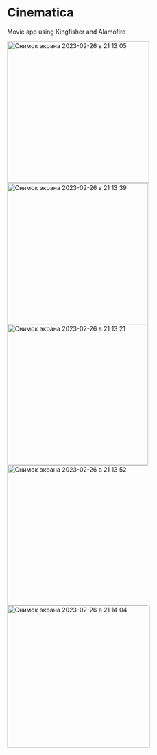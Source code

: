 # Cinematica
Movie app using Kingfisher and Alamofire

<img width="331" alt="Снимок экрана 2023-02-26 в 21 13 05" src="https://user-images.githubusercontent.com/121435424/221419312-657528e7-8191-4815-9b7c-cacb57b2e124.png">
<img width="329" alt="Снимок экрана 2023-02-26 в 21 13 39" src="https://user-images.githubusercontent.com/121435424/221419321-5a050768-1ab8-4c2b-ab83-ef73841c5f55.png">
<img width="329" alt="Снимок экрана 2023-02-26 в 21 13 21" src="https://user-images.githubusercontent.com/121435424/221419326-3aab3e99-1ede-4d48-b8bc-a3e430606fe0.png">
<img width="327" alt="Снимок экрана 2023-02-26 в 21 13 52" src="https://user-images.githubusercontent.com/121435424/221419333-3c33f3ef-e66c-4d98-abf8-daf94e2aa0c1.png">
<img width="333" alt="Снимок экрана 2023-02-26 в 21 14 04" src="https://user-images.githubusercontent.com/121435424/221419335-b8ee8a6f-5ec3-41d7-b08c-6b59e45f2bf3.png">
